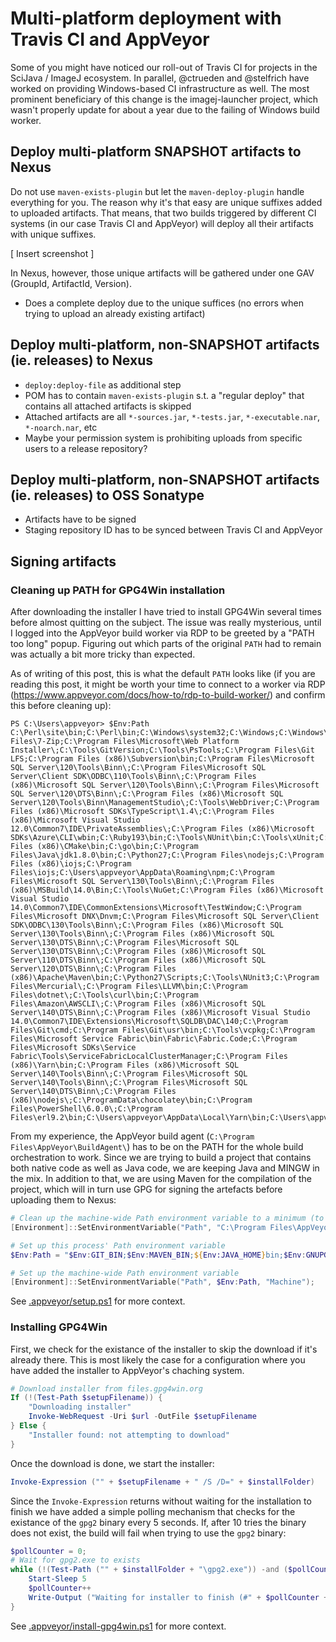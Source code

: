 # Multi-platform deployment with Travis CI and AppVeyor

Some of you might have noticed our roll-out of Travis CI for projects in the SciJava / ImageJ ecosystem. In parallel, @ctrueden and @stelfrich have worked on providing Windows-based CI infrastructure as well. The most prominent beneficiary of this change is the imagej-launcher project, which wasn't properly update for about a year due to the failing of Windows build worker.

## Deploy multi-platform SNAPSHOT artifacts to Nexus
Do not use `maven-exists-plugin` but let the `maven-deploy-plugin` handle everything for you. The reason why it's that easy are unique suffixes added to uploaded artifacts. That means, that two builds triggered by different CI systems (in our case Travis CI and AppVeyor) will deploy all their artifacts with unique suffixes.

[ Insert screenshot ]

In Nexus, however, those unique artifacts will be gathered under one GAV (GroupId, ArtifactId, Version).

- Does a complete deploy due to the unique suffices (no errors when trying to upload an already existing artifact)

## Deploy multi-platform, non-SNAPSHOT artifacts (ie. releases) to Nexus

- `deploy:deploy-file` as additional step
- POM has to contain `maven-exists-plugin` s.t. a "regular deploy" that contains all attached artifacts is skipped
- Attached artifacts are all `*-sources.jar`, `*-tests.jar`, `*-executable.nar`, `*-noarch.nar`, etc
- Maybe your permission system is prohibiting uploads from specific users to a release repository?

## Deploy multi-platform, non-SNAPSHOT artifacts (ie. releases) to OSS Sonatype

- Artifacts have to be signed
- Staging repository ID has to be synced between Travis CI and AppVeyor

## Signing artifacts

### Cleaning up PATH for GPG4Win installation
After downloading the installer I have tried to install GPG4Win several times before almost quitting on the subject. The issue was really mysterious, until I logged into the AppVeyor build worker via RDP to be greeted by a "PATH too long" popup. Figuring out which parts of the original `PATH` had to remain was actually a bit more tricky than expected.

As of writing of this post, this is what the default `PATH` looks like (if you are reading this post, it might be worth your time to connect to a worker via RDP (https://www.appveyor.com/docs/how-to/rdp-to-build-worker/) and confirm this before cleaning up):

```
PS C:\Users\appveyor> $Env:Path
C:\Perl\site\bin;C:\Perl\bin;C:\Windows\system32;C:\Windows;C:\Windows\System32\Wbem;C:\Windows\System32\WindowsPowerShell\v1.0\;C:\Program Files\7-Zip;C:\Program Files\Microsoft\Web Platform Installer\;C:\Tools\GitVersion;C:\Tools\PsTools;C:\Program Files\Git LFS;C:\Program Files (x86)\Subversion\bin;C:\Program Files\Microsoft SQL Server\120\Tools\Binn\;C:\Program Files\Microsoft SQL Server\Client SDK\ODBC\110\Tools\Binn\;C:\Program Files (x86)\Microsoft SQL Server\120\Tools\Binn\;C:\Program Files\Microsoft SQL Server\120\DTS\Binn\;C:\Program Files (x86)\Microsoft SQL Server\120\Tools\Binn\ManagementStudio\;C:\Tools\WebDriver;C:\Program Files (x86)\Microsoft SDKs\TypeScript\1.4\;C:\Program Files (x86)\Microsoft Visual Studio 12.0\Common7\IDE\PrivateAssemblies\;C:\Program Files (x86)\Microsoft SDKs\Azure\CLI\wbin;C:\Ruby193\bin;C:\Tools\NUnit\bin;C:\Tools\xUnit;C:\Tools\MSpec;C:\Tools\Coverity\bin;C:\Program Files (x86)\CMake\bin;C:\go\bin;C:\Program Files\Java\jdk1.8.0\bin;C:\Python27;C:\Program Files\nodejs;C:\Program Files (x86)\iojs;C:\Program Files\iojs;C:\Users\appveyor\AppData\Roaming\npm;C:\Program Files\Microsoft SQL Server\130\Tools\Binn\;C:\Program Files (x86)\MSBuild\14.0\Bin;C:\Tools\NuGet;C:\Program Files (x86)\Microsoft Visual Studio 14.0\Common7\IDE\CommonExtensions\Microsoft\TestWindow;C:\Program Files\Microsoft DNX\Dnvm;C:\Program Files\Microsoft SQL Server\Client SDK\ODBC\130\Tools\Binn\;C:\Program Files (x86)\Microsoft SQL Server\130\Tools\Binn\;C:\Program Files (x86)\Microsoft SQL Server\130\DTS\Binn\;C:\Program Files\Microsoft SQL Server\130\DTS\Binn\;C:\Program Files (x86)\Microsoft SQL Server\110\DTS\Binn\;C:\Program Files (x86)\Microsoft SQL Server\120\DTS\Binn\;C:\Program Files (x86)\Apache\Maven\bin;C:\Python27\Scripts;C:\Tools\NUnit3;C:\Program Files\Mercurial\;C:\Program Files\LLVM\bin;C:\Program Files\dotnet\;C:\Tools\curl\bin;C:\Program Files\Amazon\AWSCLI\;C:\Program Files (x86)\Microsoft SQL Server\140\DTS\Binn\;C:\Program Files (x86)\Microsoft Visual Studio 14.0\Common7\IDE\Extensions\Microsoft\SQLDB\DAC\140;C:\Program Files\Git\cmd;C:\Program Files\Git\usr\bin;C:\Tools\vcpkg;C:\Program Files\Microsoft Service Fabric\bin\Fabric\Fabric.Code;C:\Program Files\Microsoft SDKs\Service Fabric\Tools\ServiceFabricLocalClusterManager;C:\Program Files (x86)\Yarn\bin;C:\Program Files (x86)\Microsoft SQL Server\140\Tools\Binn\;C:\Program Files\Microsoft SQL Server\140\Tools\Binn\;C:\Program Files\Microsoft SQL Server\140\DTS\Binn\;C:\Program Files (x86)\nodejs\;C:\ProgramData\chocolatey\bin;C:\Program Files\PowerShell\6.0.0\;C:\Program Files\erl9.2\bin;C:\Users\appveyor\AppData\Local\Yarn\bin;C:\Users\appveyor\AppData\Roaming\npm
```

From my experience, the AppVeyor build agent (`C:\Program Files\AppVeyor\BuildAgent\`) has to be on the PATH for the whole build orchestration to work. Since we are trying to build a project that contains both native code as well as Java code, we are keeping Java and MINGW in the mix. In addition to that, we are using Maven for the compilation of the project, which will in turn use GPG for signing the artefacts before uploading them to Nexus:

```powershell
# Clean up the machine-wide Path environment variable to a minimum (to enable GPG4Win installation)
[Environment]::SetEnvironmentVariable("Path", "C:\Program Files\AppVeyor\BuildAgent\", "Machine");

# Set up this process' Path environment variable
$Env:Path = "$Env:GIT_BIN;$Env:MAVEN_BIN;${Env:JAVA_HOME}bin;$Env:GNUPG_HOME;$Env:MINGW64_BIN;$Env:MINGW32_BIN;C:\Windows\system32;C:\Windows;C:\Windows\System32\Wbem;"

# Set up the machine-wide Path environment variable
[Environment]::SetEnvironmentVariable("Path", $Env:Path, "Machine");
```

See [.appveyor/setup.ps1](https://github.com/imagej/imagej-launcher/blob/master/.appveyor/setup.ps1) for more context.

### Installing GPG4Win
First, we check for the existance of the installer to skip the download if it's already there. This is most likely the case for a configuration where you have added the installer to AppVeyor's chaching system. 

```powershell
# Download installer from files.gpg4win.org
If (!(Test-Path $setupFilename)) {
    "Downloading installer"
    Invoke-WebRequest -Uri $url -OutFile $setupFilename
} Else {
    "Installer found: not attempting to download"
}
```

Once the download is done, we start the installer:

```powershell
Invoke-Expression ("" + $setupFilename + " /S /D=" + $installFolder)
```

Since the `Invoke-Expression` returns without waiting for the installation to finish we have added a simple polling mechanism that checks for the existance of the `gpg2` binary every 5 seconds. If, after 10 tries the binary does not exist, the build will fail when trying to use the `gpg2` binary:

```powershell
$pollCounter = 0;
# Wait for gpg2.exe to exists
while (!(Test-Path ("" + $installFolder + "\gpg2.exe")) -and ($pollCounter -le 10)) {
    Start-Sleep 5
    $pollCounter++
    Write-Output ("Waiting for installer to finish (#" + $pollCounter + ")")
}
```

See [.appveyor/install-gpg4win.ps1](https://github.com/imagej/imagej-launcher/blob/master/.appveyor/install-gpg4win.ps1) for more context.
